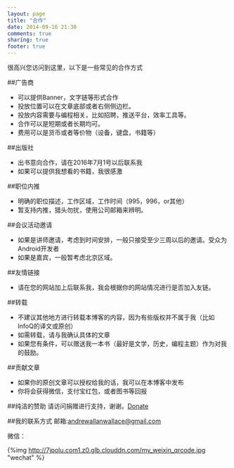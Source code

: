 ```yaml
---
layout: page
title: "合作"
date: 2014-09-16 21:30
comments: true
sharing: true
footer: true
---
```

很高兴您访问到这里，以下是一些常见的合作方式

##广告商
  * 可以提供Banner，文字链等形式合作
  * 投放位置可以在文章底部或者右侧侧边栏。
  * 投放内容需要与编程相关，比如招聘，推送平台，效率工具等。
  * 合作可以是短期或者长期均可。
  * 费用可以是货币或者等价物（设备，键盘，书籍等）

##出版社
  * 出书意向合作，请在2016年7月1号以后联系我
  * 如果可以提供我想看的书籍，我很感激

##职位内推
  * 明确的职位描述，工作区域，工作时间（995，996，or其他）
  * 暂支持内推，猎头勿扰，使用公司邮箱来辨明。

##会议活动邀请
  * 如果是讲师邀请，考虑到时间安排，一般只接受至少三周以后的邀请。受众为Android开发者
  * 如果是嘉宾，一般暂考虑北京区域。

##友情链接
  * 请在您的网站加上后联系我，我会根据你的网站情况进行是否加入友链。

##转载
  * 不建议其他地方进行转载本博客的内容，因为有些版权并不属于我（比如InfoQ的译文或原创）
  * 如需转载，请与我确认具体的文章
  * 如果您有条件，可以赠送我一本书（最好是文学，历史，编程主题）作为对我的鼓励。

##贡献文章
  * 如果你的原创文章可以授权给我的话，我可以在本博客中发布
  * 你将会获得微信，支付宝红包，或者图书等回报
  
##纯洁的赞助
请访问捐赠进行支持，谢谢。[Donate](http://droidyue.com/donate/)


##我的联系方式
邮箱:andrewallanwallace@gmail.com  

微信：    

{%img http://7jpolu.com1.z0.glb.clouddn.com/my_weixin_qrcode.jpg "wechat" %} 
